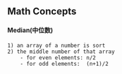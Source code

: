 ## Math Concepts 

#### Median(中位数)
```
1) an array of a number is sort 
2) the middle number of that array 
    - for even elements: n/2
    - for odd elements:  (n+1)/2
```
